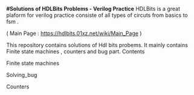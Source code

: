 **#Solutions of HDLBits Problems - Verilog Practice**
HDLBits is a great plaform for verilog practice  consiste of all types of circuts from basics to fsm .

( Main Page : https://hdlbits.01xz.net/wiki/Main_Page )

This repository contains solutions of Hdl bits probems. It mainly contains Finite state machines , counters and bug part.
Contents


Finite state machines

Solving_bug


Counters

